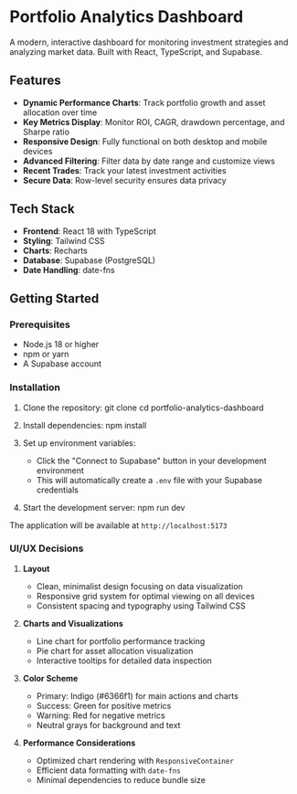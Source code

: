 # Portfolio Analytics Dashboard

A modern, interactive dashboard for monitoring investment strategies and analyzing market data. Built with React, TypeScript, and Supabase.

## Features

- **Dynamic Performance Charts**: Track portfolio growth and asset allocation over time
- **Key Metrics Display**: Monitor ROI, CAGR, drawdown percentage, and Sharpe ratio
- **Responsive Design**: Fully functional on both desktop and mobile devices
- **Advanced Filtering**: Filter data by date range and customize views
- **Recent Trades**: Track your latest investment activities
- **Secure Data**: Row-level security ensures data privacy

## Tech Stack

- **Frontend**: React 18 with TypeScript
- **Styling**: Tailwind CSS
- **Charts**: Recharts
- **Database**: Supabase (PostgreSQL)
- **Date Handling**: date-fns

## Getting Started

### Prerequisites

- Node.js 18 or higher
- npm or yarn
- A Supabase account

### Installation

1. Clone the repository:
   git clone <repository-url>
   cd portfolio-analytics-dashboard

2. Install dependencies:
   npm install

3. Set up environment variables:
   - Click the "Connect to Supabase" button in your development environment
   - This will automatically create a `.env` file with your Supabase credentials

4. Start the development server:
   npm run dev

The application will be available at `http://localhost:5173`

### UI/UX Decisions

1. **Layout**
   - Clean, minimalist design focusing on data visualization
   - Responsive grid system for optimal viewing on all devices
   - Consistent spacing and typography using Tailwind CSS

2. **Charts and Visualizations**
   - Line chart for portfolio performance tracking
   - Pie chart for asset allocation visualization
   - Interactive tooltips for detailed data inspection

3. **Color Scheme**
   - Primary: Indigo (#6366f1) for main actions and charts
   - Success: Green for positive metrics
   - Warning: Red for negative metrics
   - Neutral grays for background and text

4. **Performance Considerations**
   - Optimized chart rendering with `ResponsiveContainer`
   - Efficient data formatting with `date-fns`
   - Minimal dependencies to reduce bundle size
